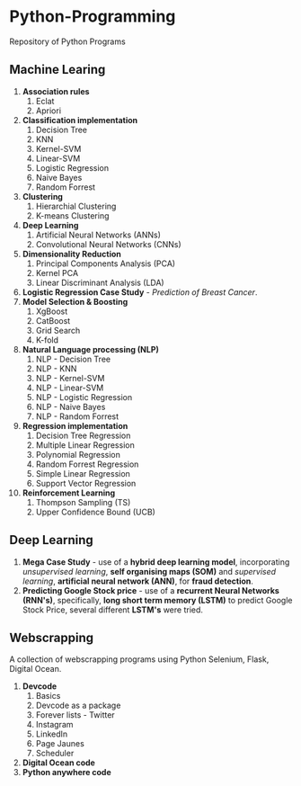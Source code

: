 # Python-Programming

Repository of Python Programs

## Machine Learing

1. __Association rules__
      1. Eclat
      2. Apriori
2. __Classification implementation__
      1. Decision Tree
      2. KNN
      3. Kernel-SVM
      4. Linear-SVM
      5. Logistic Regression
      6. Naive Bayes
      7. Random Forrest
3. __Clustering__
      1. Hierarchial Clustering
      2. K-means Clustering
4. __Deep Learning__
      1. Artificial Neural Networks (ANNs)
      2. Convolutional Neural Networks (CNNs)
5. __Dimensionality Reduction__
      1. Principal Components Analysis (PCA)
      2. Kernel PCA
      3. Linear Discriminant Analysis (LDA)
6. __Logistic Regression Case Study__ - *Prediction of Breast Cancer*.
7. __Model Selection & Boosting__
      1. XgBoost
      2. CatBoost
      3. Grid Search
      4. K-fold
8. __Natural Language processing (NLP)__
      1. NLP - Decision Tree
      2. NLP - KNN
      3. NLP - Kernel-SVM
      4. NLP - Linear-SVM
      5. NLP - Logistic Regression
      6. NLP - Naive Bayes
      7. NLP - Random Forrest
9. __Regression implementation__
      1. Decision Tree Regression
      2. Multiple Linear Regression
      3. Polynomial Regression
      4. Random Forrest Regression
      5. Simple Linear Regression
      6. Support Vector Regression
10. __Reinforcement Learning__
      1. Thompson Sampling (TS)
      2. Upper Confidence Bound (UCB)

## Deep Learning

1. __Mega Case Study__ - use of a __hybrid deep learning model__, incorporating *unsupervised learning*, __self organising maps (SOM)__ and *supervised learning*, __artificial neural network (ANN)__, for __fraud detection__.
2. __Predicting Google Stock price__ - use of  a __recurrent Neural Networks (RNN's)__, specifically, __long short term memory (LSTM)__ to predict Google Stock Price, several different __LSTM's__ were tried.

## Webscrapping

A collection of webscrapping programs using Python Selenium, Flask, Digital Ocean.

1. __Devcode__
     1. Basics
     2. Devcode as a package
     3. Forever lists - Twitter
     4. Instagram
     5. LinkedIn
     6. Page Jaunes
     7. Scheduler
2. __Digital Ocean code__
3. __Python anywhere code__

